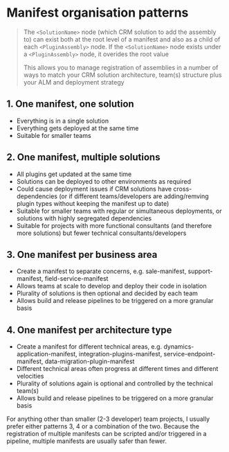 # Manifest organisation patterns

> The `<SolutionName>` node (which CRM solution to add the assembly to) can exist both at the root level of a manifest and also as a child of each `<PluginAssembly>` node. If the `<SolutionName>` node exists under a `<PluginAssembly>` node, it overides the root value
>
> This allows you to manage registration of assemblies in a number of ways to match your CRM solution architecture, team(s) structure plus your ALM and deployment strategy

## 1. One manifest, one solution

- Everything is in a single solution
- Everything gets deployed at the same time
- Suitable for smaller teams

## 2. One manifest, multiple solutions

- All plugins get updated at the same time
- Solutions can be deployed to other environments as required
- Could cause deployment issues if CRM solutions have cross-dependencies (or if different teams/developers are adding/remving plugin types without keeping the manifest up to date)
- Suitable for smaller teams with regular or simultaneous deployments, or solutions with highly segregated dependencies
- Suitable for projects with more functional consultants (and therefore more solutions) but fewer technical consultants/developers

## 3. One manifest per business area

- Create a manifest to separate concerns, e.g. sale-manifest, support-manifest, field-service-manifest
- Allows teams at scale to develop and deploy their code in isolation
- Plurality of solutions is then optional and decided by each team
- Allows build and release pipelines to be triggered on a more granular basis

## 4. One manifest per architecture type

- Create a manifest for different technical areas, e.g. dynamics-application-manifest, integration-plugins-manifest, service-endpoint-manifest, data-migration-plugin-manifest
- Different technical areas often progress at different times and different velocities
- Plurality of solutions again is optional and controlled by the technical team(s)
- Allows build and release pipelines to be triggered on a more granular basis

For anything other than smaller (2-3 developer) team projects, I usually prefer either patterns 3, 4 or a combination of the two. Because the registration of multiple manifests can be scripted and/or triggered in a pipeline, multiple manifests are usually safer than fewer.
